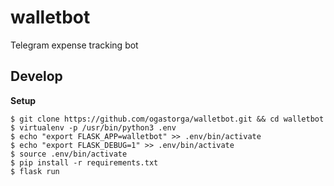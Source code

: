 # walletbot
Telegram expense tracking bot

## Develop

**Setup**

```
$ git clone https://github.com/ogastorga/walletbot.git && cd walletbot
$ virtualenv -p /usr/bin/python3 .env
$ echo "export FLASK_APP=walletbot" >> .env/bin/activate
$ echo "export FLASK_DEBUG=1" >> .env/bin/activate
$ source .env/bin/activate
$ pip install -r requirements.txt
$ flask run
```

